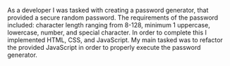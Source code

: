 As a developer I was tasked with creating a password generator, that provided a secure random password. The requirements of the password included: character length ranging from 8-128, minimum 1 uppercase, lowercase, number, and special character. In order to complete this I implemented HTML, CSS, and JavaScript. My main tasked was to refactor the provided JavaScript in order to properly execute the password generator.